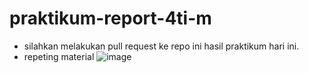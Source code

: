 # praktikum-report-4ti-m
- silahkan melakukan pull request ke repo ini hasil praktikum hari ini.
- repeting material
   ![image](https://user-images.githubusercontent.com/77085799/113139423-460a0480-9251-11eb-9593-ddcf37f0ff53.png)
